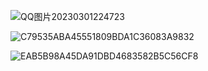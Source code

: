 ![QQ图片20230301224723](https://user-images.githubusercontent.com/107463642/222174622-31f57976-3b6a-4f8a-a81f-7c3983da4e5d.jpg)

![C79535ABA45551809BDA1C36083A9832](https://user-images.githubusercontent.com/107463642/223316927-be0ca200-dd19-45b9-ac88-f7f9a9080003.jpg)
  

![EAB5B98A45DA91DBD4683582B5C56CF8](https://user-images.githubusercontent.com/107463642/223317206-6828ba2a-0955-4018-8f0b-af7bc64a5da6.jpg)

